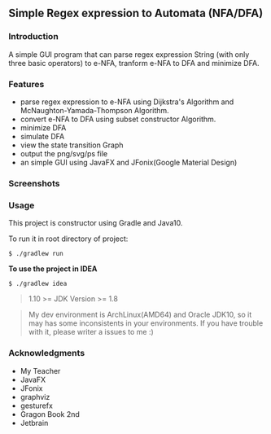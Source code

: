 ## Simple Regex expression to Automata (NFA/DFA)

### Introduction

A simple GUI program that can parse regex expression String (with only three basic operators) to e-NFA, tranform e-NFA to DFA and minimize DFA.

### Features

* parse regex expression to e-NFA using Dijkstra's Algorithm and McNaughton-Yamada-Thompson Algorithm.
* convert e-NFA to DFA using subset constructor Algorithm.
* minimize DFA
* simulate DFA
* view the state transition Graph
* output the png/svg/ps file
* an simple GUI using JavaFX and JFonix(Google Material Design)

### Screenshots

### Usage

This project is constructor using Gradle and Java10.

To run it in root directory of project:

```
$ ./gradlew run
```
**To use the project in IDEA**

```
$ ./gradlew idea
```
> 1.10 >= JDK Version >= 1.8


> My dev environment is ArchLinux(AMD64) and Oracle JDK10, so it may has some inconsistents in your environments.
> If you have trouble with it, please writer a issues to me :)

### Acknowledgments

* My Teacher
* JavaFX
* JFonix
* graphviz
* gesturefx
* Gragon Book 2nd
* Jetbrain 
